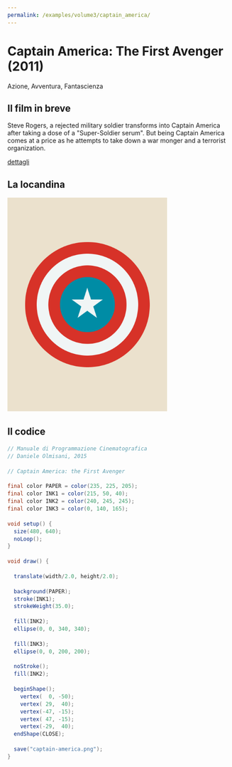 ```yaml
---
permalink: /examples/volume3/captain_america/
---
```

# Captain America: The First Avenger (2011)

Azione, Avventura, Fantascienza

## Il film in breve
Steve Rogers, a rejected military soldier transforms into Captain America after taking a dose of a "Super-Soldier serum". But being Captain America comes at a price as he attempts to take down a war monger and a terrorist organization.

[dettagli](https://www.imdb.com/title/tt0458339/)

## La locandina
<img src="captain-america.png"  width="360px" title="Captain America: The First Avenger">


## Il codice
```java
// Manuale di Programmazione Cinematografica
// Daniele Olmisani, 2015

// Captain America: the First Avenger

final color PAPER = color(235, 225, 205);
final color INK1 = color(215, 50, 40);
final color INK2 = color(240, 245, 245);
final color INK3 = color(0, 140, 165);

void setup() {
  size(480, 640);
  noLoop();
}

void draw() {
  
  translate(width/2.0, height/2.0);
  
  background(PAPER);
  stroke(INK1);  
  strokeWeight(35.0);
  
  fill(INK2);
  ellipse(0, 0, 340, 340);

  fill(INK3);
  ellipse(0, 0, 200, 200);
 
  noStroke();
  fill(INK2);

  beginShape();
    vertex(  0, -50); 
    vertex( 29,  40);
    vertex(-47, -15); 
    vertex( 47, -15);
    vertex(-29,  40);
  endShape(CLOSE);
  
  save("captain-america.png"); 
}
```
